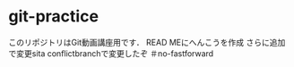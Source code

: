 # git-practice
このリポジトリはGit動画講座用です．
READ MEにへんこうを作成
さらに追加で変更sita
conflictbranchで変更したぞ
＃no-fastforward
